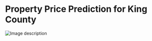 # Property Price Prediction for King County
![Image description](./Users/flatironschool/lessons/housingprice/king.jpg)
